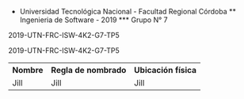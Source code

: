 * Universidad Tecnológica Nacional - Facultad Regional Córdoba
** Ingenieria de Software - 2019
*** Grupo N° 7

2019-UTN-FRC-ISW-4K2-G7-TP5

2019-UTN-FRC-ISW-4K2-G7-TP5


<table style="width:100%">
 <tr>
	 <th>Nombre</th>
	 <th>Regla de nombrado</th>
	 <th>Ubicación física</th>
 </tr>
 <tr>
	 <td>Jill</td>
	 <td>Jill</td>
	 <td>Jill</td>
 </tr>

</table>
